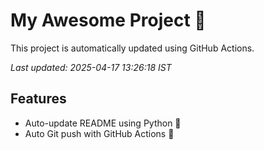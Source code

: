 # My Awesome Project 🚀

This project is automatically updated using GitHub Actions.

_Last updated: 2025-04-17 13:26:18 IST_

## Features
- Auto-update README using Python 🐍
- Auto Git push with GitHub Actions 🤖
